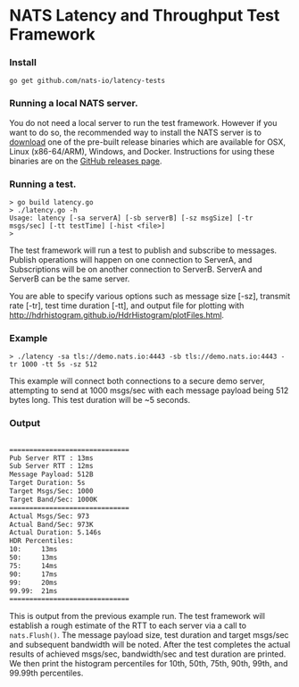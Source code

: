 # NATS Latency and Throughput Test Framework

### Install
```
go get github.com/nats-io/latency-tests
```

### Running a local NATS server.

You do not need a local server to run the test framework. However if you want to do so, the recommended way to install the NATS server is to [download](http://nats.io/download/) one of the pre-built release binaries which are available for OSX, Linux (x86-64/ARM), Windows, and Docker. Instructions for using these binaries are on the [GitHub releases page][github-release].


[github-release]: https://github.com/nats-io/gnatsd/releases/

### Running a test.

```
> go build latency.go
> ./latency.go -h
Usage: latency [-sa serverA] [-sb serverB] [-sz msgSize] [-tr msgs/sec] [-tt testTime] [-hist <file>]
>
```

The test framework will run a test to publish and subscribe to messages. Publish operations will happen on one connection to ServerA, and Subscriptions will be on another connection to ServerB. ServerA and ServerB can be the same server.

You are able to specify various options such as message size [-sz], transmit rate [-tr], test time duration [-tt], and output file for plotting with http://hdrhistogram.github.io/HdrHistogram/plotFiles.html.

### Example
```
> ./latency -sa tls://demo.nats.io:4443 -sb tls://demo.nats.io:4443 -tr 1000 -tt 5s -sz 512
```

This example will connect both connections to a secure demo server, attempting to send at 1000 msgs/sec with each message payload being 512 bytes long. This test duration will be ~5 seconds.

### Output
```bash

==============================
Pub Server RTT : 13ms
Sub Server RTT : 12ms
Message Payload: 512B
Target Duration: 5s
Target Msgs/Sec: 1000
Target Band/Sec: 1000K
==============================
Actual Msgs/Sec: 973
Actual Band/Sec: 973K
Actual Duration: 5.146s
HDR Percentiles:
10:     13ms
50:     13ms
75:     14ms
90:     17ms
99:     20ms
99.99:  21ms
==============================

```

This is output from the previous example run. The test framework will establish a rough estimate of the RTT to each server via a call to ``nats.Flush()``. The message payload size, test duration and target msgs/sec and subsequent bandwidth will be noted. After the test completes the actual results of achieved msgs/sec, bandwidth/sec and test duration are printed. We then print the histogram percentiles for 10th, 50th, 75th, 90th, 99th, and 99.99th percentiles.
